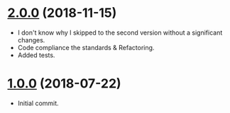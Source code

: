# [2.0.0](https://github.com/TimurFlush/Queue/releases/tag/v1.0.2) (2018-11-15)
 - I don't know why I skipped to the second version without a significant changes.
 - Code compliance the standards & Refactoring.
 - Added tests.

# [1.0.0](https://github.com/TimurFlush/Queue/releases/tag/v1.0.0) (2018-07-22)
 - Initial commit.

